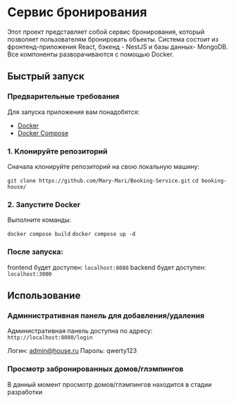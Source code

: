 # Сервис бронирования

Этот проект представляет собой сервис бронирования, который позволяет пользователям бронировать объекты. Система состоит из фронтенд-приложения React, бэкенд - NestJS и базы данных- MongoDB. Все компоненты разворачиваются с помощью Docker.

## Быстрый запуск

### Предварительные требования

Для запуска приложения вам понадобятся:

- [Docker](https://docs.docker.com/get-docker/)
- [Docker Compose](https://docs.docker.com/compose/install/)

### 1. Клонируйте репозиторий

Сначала клонируйте репозиторий на свою локальную машину:

`git clone https://github.com/Mary-Mari/Booking-Service.git`
`cd booking-house/`

### 2. Запустите Docker

Выполните команды:

`docker compose build`
`docker compose up -d`

### После запуска:

frontend будет доступен: `localhost:8080`
backend будет доступен: `localhost:3000`

## Использование

### Административная панель для добавления/удаления

Административная панель доступна по адресу: `http://localhost:8080/login`

Логин: admin@house.ru
Пароль: qwerty123

### Просмотр забронированных домов/глэмпингов

В данный момент просмотр домов/глэмпингов находится в стадии разработки
